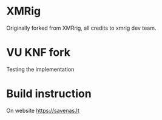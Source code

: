 # XMRig

Originally forked from XMRrig, all credits to xmrig dev team. 

# VU KNF fork 

 Testing the implementation
 
 
 # Build instruction 
On website https://savenas.lt 
